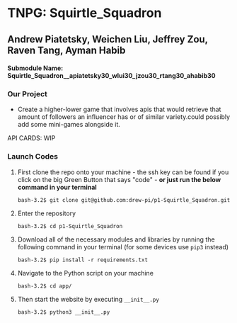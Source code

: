 # TNPG: Squirtle_Squadron  
## Andrew Piatetsky, Weichen Liu, Jeffrey Zou, Raven Tang, Ayman Habib
#### Submodule Name: Squirtle_Squadron__apiatetsky30_wlui30_jzou30_rtang30_ahabib30


### Our Project
 - Create a higher-lower game that involves apis that would retrieve that amount of followers an influencer has or of similar variety.could possibly add some mini-games alongside it.  

API CARDS: WIP


### Launch Codes

1. First clone the repo onto your machine - the ssh key can be found if you click on the big Green Button that says "code" - **or just run the below command in your terminal**
    
    ```bash-3.2$ git clone git@github.com:drew-pi/p1-Squirtle_Squadron.git```
    
2. Enter the repository

    ```bash-3.2$ cd p1-Squirtle_Squadron```

3. Download all of the necessary modules and libraries by running the following command in your terminal (for some devices use ```pip3``` instead)

    ```bash-3.2$ pip install -r requirements.txt```

4. Navigate to the Python script on your machine

    ```bash-3.2$ cd app/```

5. Then start the website by executing ```__init__.py```

    ```bash-3.2$ python3 __init__.py```
